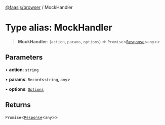 [@faasjs/browser](../README.md) / MockHandler

# Type alias: MockHandler

> **MockHandler**: (`action`, `params`, `options`) => `Promise`\<[`Response`](../classes/Response.md)\<`any`\>\>

## Parameters

• **action**: `string`

• **params**: `Record`\<`string`, `any`\>

• **options**: [`Options`](Options.md)

## Returns

`Promise`\<[`Response`](../classes/Response.md)\<`any`\>\>
